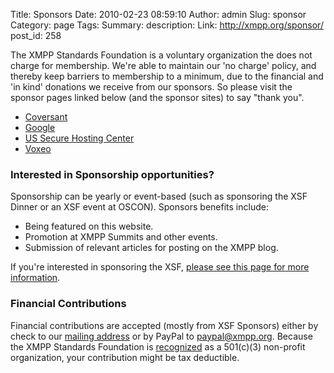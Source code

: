 Title: Sponsors
Date: 2010-02-23 08:59:10
Author: admin
Slug: sponsor
Category: page
Tags: 
Summary: description:
Link: http://xmpp.org/sponsor/
post_id: 258


The XMPP Standards Foundation is a voluntary organization the does not charge for membership. We're able to maintain our 'no charge' policy, and thereby keep barriers to membership to a minimum, due to the financial and 'in kind' donations we receive from our sponsors. So please visit the sponsor pages linked below (and the sponsor sites) to say "thank you".

* [Coversant](/sponsor/our-sponsors/coversant/)
* [Google](/sponsor/our-sponsors/google/)
* [US Secure Hosting Center](/sponsor/our-sponsors/us-secure-hosting-center/)
* [Voxeo](/sponsor/our-sponsors/voxeo/)

### Interested in Sponsorship opportunities?

Sponsorship can be yearly or event-based (such as sponsoring the XSF Dinner or an XSF event at OSCON). Sponsors benefits include:

* Being featured on this website.
* Promotion at XMPP Summits and other events.
* Submission of relevant articles for posting on the XMPP blog.

If you're interested in sponsoring the XSF, [please see this page for more information](/sponsor/sponsor-the-xsf/).


### Financial Contributions

Financial contributions are accepted (mostly from XSF Sponsors) either by check to our [mailing address](/participate/contact-us/) or by PayPal to <paypal@xmpp.org>. Because the XMPP Standards Foundation is [recognized](/xsf/docs/XSF-Tax-Exempt-Ruling-2007.pdf) as a 501(c)(3) non-profit organization, your contribution might be tax deductible.
